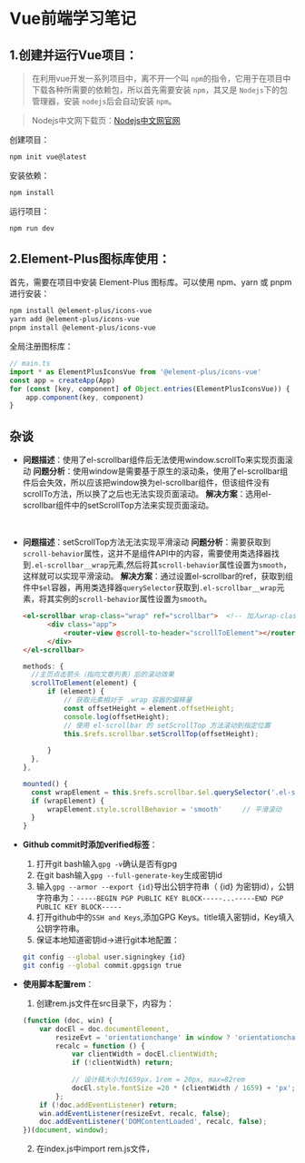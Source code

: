# Vue前端学习笔记
## 1.创建并运行Vue项目：
> 在利用vue开发一系列项目中，离不开一个叫 `npm`的指令，它用于在项目中下载各种所需要的依赖包，所以首先需要安装 `npm`，其又是 `Nodejs`下的包管理器，安装 `nodejs`后会自动安装 `npm`。

> Nodejs中文网下载页：[Nodejs中文网官网](https://www.nodejs.com.cn/download.html)

创建项目：

```sh
npm init vue@latest
```

安装依赖：
```sh
npm install
```

运行项目：
```sh
npm run dev
```
## 2.Element-Plus图标库使用：
首先，需要在项目中安装 Element-Plus 图标库。可以使用 npm、yarn 或 pnpm 进行安装：
```sh
npm install @element-plus/icons-vue
yarn add @element-plus/icons-vue
pnpm install @element-plus/icons-vue
```
全局注册图标库：
```js
// main.ts
import * as ElementPlusIconsVue from '@element-plus/icons-vue'
const app = createApp(App)
for (const [key, component] of Object.entries(ElementPlusIconsVue)) {
    app.component(key, component)
}
```

## 杂谈
* **问题描述**：使用了el-scrollbar组件后无法使用window.scrollTo来实现页面滚动
  **问题分析**：使用window是需要基于原生的滚动条，使用了el-scrollbar组件后会失效，所以应该把window换为el-scrollbar组件，但该组件没有scrollTo方法，所以换了之后也无法实现页面滚动。
  **解决方案**：选用el-scrollbar组件中的setScrollTop方法来实现页面滚动。
<br>

* **问题描述**：setScrollTop方法无法实现平滑滚动
  **问题分析**：需要获取到`scroll-behavior`属性，这并不是组件API中的内容，需要使用类选择器找到`.el-scrollbar__wrap`元素,然后将其`scroll-behavior`属性设置为`smooth`，这样就可以实现平滑滚动。
  **解决方案**：通过设置el-scrollbar的ref，获取到组件中`$el`容器，再用类选择器`querySelector`获取到`.el-scrollbar__wrap`元素，将其实例的`scroll-behavior`属性设置为`smooth`。
  ```html
  <el-scrollbar wrap-class="wrap" ref="scrollbar">  <!-- 加入wrap-class(包裹容器的自定义类名)用于让el-backtop绑定 -->
        <div class="app">
            <router-view @scroll-to-header="scrollToElement"></router-view>   <!-- 根据路由渲染不同的组件 --><!-- 监听其他vue组件传来的对象，用于传递由其他vue组件内容指定的滚动距离 -->
        </div>
  </el-scrollbar>
  ```
  ```js
  methods: {
    //主页点击箭头（指向文章列表）后的滚动效果
    scrollToElement(element) {
        if (element) {
            // 获取元素相对于 .wrap 容器的偏移量
            const offsetHeight = element.offsetHeight;
            console.log(offsetHeight);
            // 使用 el-scrollbar 的 setScrollTop 方法滚动到指定位置
            this.$refs.scrollbar.setScrollTop(offsetHeight);
            
        }
    },
  }, 

  mounted() {
    const wrapElement = this.$refs.scrollbar.$el.querySelector('.el-scrollbar__wrap');
    if (wrapElement) {
        wrapElement.style.scrollBehavior = 'smooth'     // 平滑滚动
    }
  }
  ```

* **Github commit时添加verified标签**：
  1. 打开git bash输入`gpg -v`确认是否有gpg
  2. 在git bash输入`gpg --full-generate-key`生成密钥id
  3. 输入`gpg --armor --export {id}`导出公钥字符串（ {id} 为密钥id），公钥字符串为：`-----BEGIN PGP PUBLIC KEY BLOCK-----...-----END PGP PUBLIC KEY BLOCK-----`
  4. 打开github中的`SSH and Keys`,添加GPG Keys。title填入密钥id，Key填入公钥字符串。
  5. 保证本地知道密钥id->进行git本地配置：
    ```sh
    git config --global user.signingkey {id}
    git config --global commit.gpgsign true
    ```

* **使用脚本配置rem**：
  1. 创建rem.js文件在src目录下，内容为：
    ```js
    (function (doc, win) {
        var docEl = doc.documentElement,
            resizeEvt = 'orientationchange' in window ? 'orientationchange' : 'resize',
            recalc = function () {
                var clientWidth = docEl.clientWidth;
                if (!clientWidth) return;
                
                // 设计稿大小为1659px，1rem = 20px, max=82rem
                docEl.style.fontSize =20 * (clientWidth / 1659) + 'px';
            };
        if (!doc.addEventListener) return;
        win.addEventListener(resizeEvt, recalc, false);
        doc.addEventListener('DOMContentLoaded', recalc, false);
    })(document, window);
    ```
  2. 在index.js中import rem.js文件，